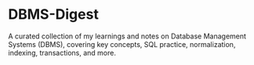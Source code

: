 # DBMS-Digest
A curated collection of my learnings and notes on Database Management Systems (DBMS), covering key concepts, SQL practice, normalization, indexing, transactions, and more.
